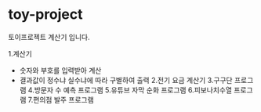 # toy-project
토이프로젝트 계산기 입니다.

1.계산기
  - 숫자와 부호를 입력받아 계산
  - 결과값이 정수냐 실수냐에 따라 구별하여 출력
2.전기 요금 계산기
3.구구단 프로그램
4.방문자 수 예측 프로그램
5.유튜브 자막 순화 프로그램
6.피보나치수열 프로그램
7.편의점 발주 프로그램
